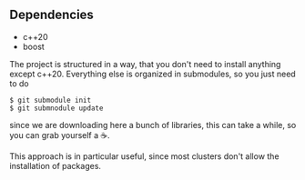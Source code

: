 ## Dependencies

* c++20
* boost

The project is structured in a way, that you don't need to install anything except c++20. Everything else is organized
in submodules, so you just need to do

```shell
$ git submodule init
$ git submnodule update
```

since we are downloading here a bunch of libraries, this can take a while, so you can grab yourself a ☕️.

This approach is in particular useful, since most clusters don't allow the installation of packages.